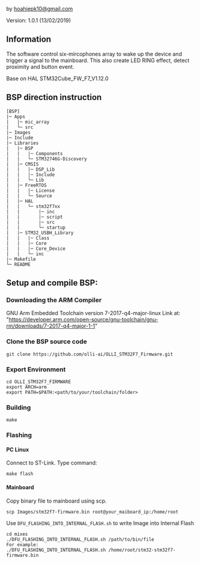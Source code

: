 by hoahiepk10@gmail.com

Version: 1.0.1 (13/02/2019)

## Information
The software control six-mircophones array to wake up the device and trigger a signal to the mainboard. This also create LED RING effect, detect proximity and button event.

Base on HAL STM32Cube_FW_F7_V1.12.0

## BSP direction instruction
```
[BSP]
|─ Apps
|   |─ mic_array
|   └─ src
|─ Images
|─ Include
|─ Libraries
|   |─ BSP
|   |   |─ Components
|   |   └─ STM32746G-Discovery
|   |─ CMSIS
|   |   |─ DSP_Lib
|   |   |─ Include
|   |   └─ Lib
|   |─ FreeRTOS
|   |   |─ License
|   |   └─ Source
|   |─ HAL
|   |   └─ stm32f7xx
|   |       |─ inc
|   |       |─ script
|   |       |─ src
|   |       └─ startup
|   |─ STM32_USBH_Library
|   |   |─ Class
|   |   |─ Core
|   |   |─ Core_Device
|   |   └─ inc
|─ Makefile
└─ README
```
## Setup and compile BSP:

### Downloading the ARM Compiler

GNU Arm Embedded Toolchain version 7-2017-q4-major-linux
Link at: "https://developer.arm.com/open-source/gnu-toolchain/gnu-rm/downloads/7-2017-q4-major-1-1"

### Clone the BSP source code
```
git clone https://github.com/olli-ai/OLLI_STM32F7_Firmware.git
```
### Export Environment
```
cd OLLI_STM32F7_FIRMWARE
export ARCH=arm
export PATH=$PATH:<path/to/your/toolchain/folder>
```
### Building
```
make
```
### Flashing
#### PC Linux
Connect to ST-Link. Type command:
```
make flash
```
#### Mainboard
Copy binary file to mainboard using scp.
```
scp Images/stm32f7-firmware.bin root@your_maiboard_ip:/home/root
```
Use `DFU_FLASHING_INTO_INTERNAL_FLASH.sh` to write Image into Internal Flash

```
cd mixes
./DFU_FLASHING_INTO_INTERNAL_FLASH.sh /path/to/bin/file
For example:
./DFU_FLASHING_INTO_INTERNAL_FLASH.sh /home/root/stm32-stm32f7-firmware.bin
```
